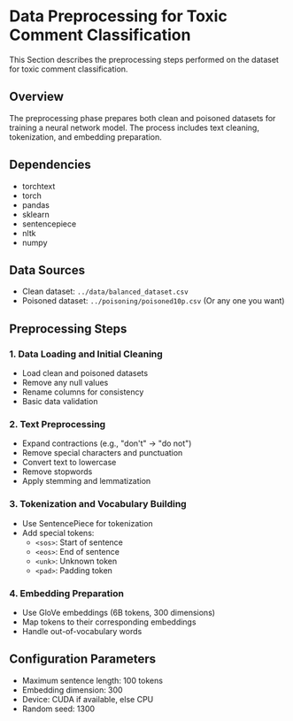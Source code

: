  # Data Preprocessing for Toxic Comment Classification

This Section describes the preprocessing steps performed on the dataset for toxic comment classification.

## Overview

The preprocessing phase prepares both clean and poisoned datasets for training a neural network model. The process includes text cleaning, tokenization, and embedding preparation.

## Dependencies

- torchtext
- torch
- pandas
- sklearn
- sentencepiece
- nltk
- numpy

## Data Sources

- Clean dataset: `../data/balanced_dataset.csv`
- Poisoned dataset: `../poisoning/poisoned10p.csv` (Or any one you want)

## Preprocessing Steps

### 1. Data Loading and Initial Cleaning

- Load clean and poisoned datasets
- Remove any null values
- Rename columns for consistency
- Basic data validation

### 2. Text Preprocessing

- Expand contractions (e.g., "don't" → "do not")
- Remove special characters and punctuation
- Convert text to lowercase
- Remove stopwords
- Apply stemming and lemmatization

### 3. Tokenization and Vocabulary Building

- Use SentencePiece for tokenization
- Add special tokens:
  - `<sos>`: Start of sentence
  - `<eos>`: End of sentence
  - `<unk>`: Unknown token
  - `<pad>`: Padding token

### 4. Embedding Preparation

- Use GloVe embeddings (6B tokens, 300 dimensions)
- Map tokens to their corresponding embeddings
- Handle out-of-vocabulary words

## Configuration Parameters

- Maximum sentence length: 100 tokens
- Embedding dimension: 300
- Device: CUDA if available, else CPU
- Random seed: 1300

